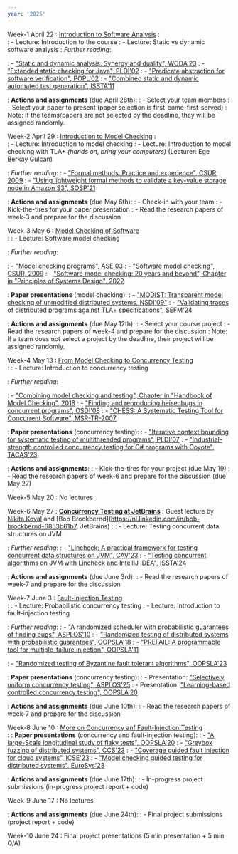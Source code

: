 ```yaml
---
year: '2025'
---
```


Week-1 April 22
: [Introduction to Software Analysis]()
	: 	
: - Lecture: Introduction to the course
: - Lecture: Static vs dynamic software analysis
: *Further reading*: 

: - ["Static and dynamic analysis: Synergy and duality", WODA'23](https://homes.cs.washington.edu/~mernst/pubs/staticdynamic-woda2003.pdf)
: - ["Extended static checking for Java", PLDI'02](https://dl.acm.org/doi/10.1145/543552.512558)
: - ["Predicate abstraction for software verification", POPL'02](https://dl.acm.org/doi/abs/10.1145/503272.503291)
: - ["Combined static and dynamic automated test generation", ISSTA'11](https://dl.acm.org/doi/pdf/10.1145/2001420.2001463)

: **Actions and assignments** (due April 28th): 
: - Select your team members 
: - Select your paper to present (paper selection is first-come-first-served) 
: Note: If the teams/papers are not selected by the deadline, they will be assigned randomly.


Week-2 April 29
: [Introduction to Model Checking]()
	: 	
: - Lecture: Introduction to model checking	
: - Lecture: Introduction to model checking with TLA+ *(hands on, bring your computers)* (Lecturer: Ege Berkay Gulcan)

: *Further reading*: 
: - ["Formal methods: Practice and experience", CSUR, 2009](https://dl.acm.org/doi/abs/10.1145/1592434.1592436)
: - ["Using lightweight formal methods to validate a key-value storage node in Amazon S3", SOSP'21](https://dl.acm.org/doi/10.1145/3477132.3483540)

: **Actions and assignments** (due May 6th):
: - Check-in with your team 
: - Kick-the-tires for your paper presentation 
: - Read the research papers of week-3 and prepare for the discussion
	
	
Week-3 May 6
: [Model Checking of Software]()  
	: 
: - Lecture: Software model checking

: *Further reading*:

: - ["Model checking programs", ASE'03](https://ieeexplore-ieee-org.tudelft.idm.oclc.org/document/873645)
: - ["Software model checking", CSUR, 2009](https://dl.acm.org/doi/abs/10.1145/1592434.1592438)
: - ["Software model checking: 20 years and beyond", Chapter in "Principles of Systems Design", 2022](https://link-springer-com.tudelft.idm.oclc.org/chapter/10.1007/978-3-031-22337-2_27)


: **Paper presentations** (model checking):
: - ["MODIST: Transparent model checking of unmodified distributed systems, NSDI'09"](https://www.usenix.org/event/nsdi09/tech/full_papers/yang/yang.pdf)
: - ["Validating traces of distributed programs against TLA+ specifications", SEFM'24](https://link.springer.com/chapter/10.1007/978-3-031-77382-2_8)

: **Actions and assignments** (due May 12th):
: - Select your course project
: - Read the research papers of week-4 and prepare for the discussion
: Note: If a team does not select a project by the deadline, their project will be assigned randomly.


Week-4 May 13
: [From Model Checking to Concurrency Testing]()  
	: 
: - Lecture: Introduction to concurrency testing

: *Further reading*:

: - ["Combining model checking and testing", Chapter in "Handbook of Model Checking", 2018](https://link.springer.com/content/pdf/10.1007/978-3-319-10575-8_19.pdf)
: - ["Finding and reproducing heisenbugs in concurrent programs", OSDI'08](https://www.usenix.org/legacy/event/osdi08/tech/full_papers/musuvathi/musuvathi.pdf)
: - ["CHESS: A Systematic Testing Tool for Concurrent
Software", MSR-TR-2007](https://www.microsoft.com/en-us/research/wp-content/uploads/2016/02/tr-2007-149.pdf)

: **Paper presentations** (concurrency testing):
: - ["Iterative context bounding for systematic testing of
multithreaded programs", PLDI'07](https://dl.acm.org/doi/10.1145/1273442.1250785)
: - ["Industrial-strength controlled concurrency testing for C# programs with Coyote", TACAS'23](https://www.microsoft.com/en-us/research/publication/industrial-strength-controlled-concurrency-testing-for-c-programs-with-coyote/)


: **Actions and assignments**:
: - Kick-the-tires for your project (due May 19)
: - Read the research papers of week-6 and prepare for the discussion (due May 27)

	
Week-5 May 20
: No lectures 


Week-6 May 27
: **[Concurrency Testing at JetBrains]()** 
: Guest lecture by [Nikita Koval](https://nikitakoval.org/) and [Bob Brockbernd](https://nl.linkedin.com/in/bob-brockbernd-6853b61b7, JetBrains)
	: 
: - Lecture: Testing concurrent data structures on JVM

: *Further reading*:
: - ["Lincheck: A practical framework
for testing concurrent data structures
on JVM", CAV'23](https://nikitakoval.org/publications/cav23-lincheck.pdf)
: - ["Testing concurrent algorithms on JVM with Lincheck and IntelliJ IDEA", ISSTA'24](https://dl.acm.org/doi/10.1145/3650212.3685301)

: **Actions and assignments** (due June 3rd):
: - Read the research papers of week-7 and prepare for the discussion

Week-7 June 3
: [Fault-Injection Testing]()  
	: 
: - Lecture: Probabilistic concurrency testing 
: - Lecture: Introduction to fault-injection testing

: *Further reading*:
: - ["A randomized scheduler with
probabilistic guarantees of finding bugs", ASPLOS'10](https://www.microsoft.com/en-us/research/wp-content/uploads/2016/02/asplos277-pct.pdf)
: - ["Randomized testing of distributed systems with probabilistic guarantees", OOPSLA'18](https://dl.acm.org/doi/10.1145/3276530)
: - ["PREFAIL: A programmable tool for multiple-failure injection", OOPSLA'11](https://dl.acm.org/doi/10.1145/2076021.2048082)
<!-- : - ["Lineage-driven fault injection", SIGMOD'15](https://dl.acm.org/doi/10.1145/2723372.2723711)  -->
<!-- : - ["Service-level fault injection testing", SoCC '21](https://dl.acm.org/doi/10.1145/3472883.3487005) -->
: - ["Randomized testing of Byzantine fault tolerant algorithms", OOPSLA'23](https://dl.acm.org/doi/abs/10.1145/3586053)

: **Paper presentations** (concurrency testing):
: - Presentation: ["Selectively uniform concurrency testing", ASPLOS'25](https://abhikrc.com/pdf/asplos25.pdf)
: - Presentation: ["Learning-based controlled concurrency testing", OOPSLA'20](https://www.microsoft.com/en-us/research/uploads/prod/2019/12/paper.pdf)

: **Actions and assignments** (due June 10th):
: - Read the research papers of week-7 and prepare for the discussion


Week-8 June 10
: [More on Concurrency anf Fault-Injection Testing]()  
	: 
: **Paper presentations** (concurrency and fault-injection testing):
: - ["A large-Scale longitudinal study of flaky tests", OOPSLA'20](https://dl.acm.org/doi/10.1145/3428270) 
: - ["Greybox fuzzing of distributed systems", CCS'23](https://dl.acm.org/doi/10.1145/3576915.3623097)
: - ["Coverage guided fault injection for cloud systems", ICSE'23](https://dl.acm.org/doi/abs/10.1109/ICSE48619.2023.00186)
: - ["Model checking guided testing for distributed systems", EuroSys'23](https://dl.acm.org/doi/10.1145/3552326.3587442)

: **Actions and assignments** (due June 17th):
: - In-progress project submissions (in-progress project report + code)

Week-9 June 17
: No lectures 

: **Actions and assignments** (due June 24th):
: - Final project submissions (project report + code)

Week-10 June 24
: Final project presentations (5 min presentation + 5 min Q/A)



